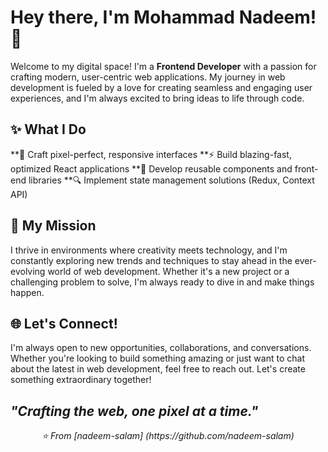 # Hey there, I'm Mohammad Nadeem! 👋

Welcome to my digital space! I'm a **Frontend Developer** with a passion for crafting modern, user-centric web applications. My journey in web development is fueled by a love for creating seamless and engaging user experiences, and I'm always excited to bring ideas to life through code.

## ✨ What I Do

**🎨 Craft pixel-perfect, responsive interfaces
**⚡ Build blazing-fast, optimized React applications
**🧩 Develop reusable components and front-end libraries
**🔍 Implement state management solutions (Redux, Context API)

## 🚀 My Mission

I thrive in environments where creativity meets technology, and I'm constantly exploring new trends and techniques to stay ahead in the ever-evolving world of web development. Whether it's a new project or a challenging problem to solve, I'm always ready to dive in and make things happen.

## 🌐 Let's Connect!

I'm always open to new opportunities, collaborations, and conversations. Whether you're looking to build something amazing or just want to chat about the latest in web development, feel free to reach out. Let's create something extraordinary together!


*"Crafting the web, one pixel at a time."*
---



<p align="center">
  <i>⭐️ From [nadeem-salam] (https://github.com/nadeem-salam)</i>
</p>
